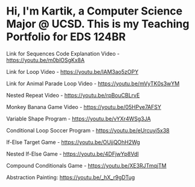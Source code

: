 # Hi, I'm Kartik, a Computer Science Major @ UCSD. This is my Teaching Portfolio for EDS 124BR

Link for Sequences Code Explanation Video - https://youtu.be/m0blOSgKx8A

Link for Loop Video - https://youtu.be/IAM3ao5zOPY

Link for Animal Parade Loop Video - https://youtu.be/mVyTK0s3wYM

Nested Repeat Video - https://youtu.be/rpBouCBLrvE

Monkey Banana Game Video - https://youtu.be/05HPye7AFSY

Variable Shape Program - https://youtu.be/vYXr4WSg3JA

Conditional Loop Soccer Program - https://youtu.be/eUrcuyi5x38 

If-Else Target Game - https://youtu.be/OUjjQOhH2Wg 

Nested If-Else Game - https://youtu.be/4DFjwYp8VdI

Compound Conditionals Game - https://youtu.be/XE3RJTmqjTM

Abstraction Painting: https://youtu.be/_hX_r9gDTug
